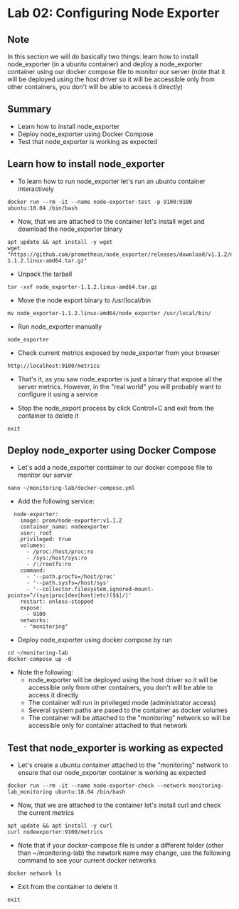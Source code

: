 # Lab 02: Configuring Node Exporter

## Note

In this section we will do basically two things: learn how to install node_exporter (in a ubuntu container) and deploy a node_exporter container using our docker compose file to monitor our server (note that it will be deployed using the host driver so it will be accessible only from other containers, you don't will be able to access it directly)


## Summary

 - Learn how to install node_exporter
 - Deploy node_exporter using Docker Compose
 - Test that node_exporter is working as expected


## Learn how to install node_exporter

- To learn how to run node_exporter let's run an ubuntu container interactively

```
docker run --rm -it --name node-exporter-test -p 9100:9100 ubuntu:18.04 /bin/bash
```

- Now, that we are attached to the container let's install wget and download the node_exporter binary

```
apt update && apt install -y wget
wget "https://github.com/prometheus/node_exporter/releases/download/v1.1.2/node_exporter-1.1.2.linux-amd64.tar.gz"
```

- Unpack the tarball

```
tar -xvf node_exporter-1.1.2.linux-amd64.tar.gz
```

- Move the node export binary to /usr/local/bin

```
mv node_exporter-1.1.2.linux-amd64/node_exporter /usr/local/bin/
```

- Run node_exporter manually

```
node_exporter
```

- Check current metrics exposed by node_exporter from your browser

```
http://localhost:9100/metrics
```

- That's it, as you saw node_exporter is just a binary that expose all the server metrics. However, in the "real world" you will probably want to configure it using a service

- Stop the node_export process by click Control+C and exit from the container to delete it

```
exit
```


## Deploy node_exporter using Docker Compose

- Let's add a node_exporter container to our docker compose file to monitor our server

```
nano ~/monitoring-lab/docker-compose.yml
```

- Add the following service:

```
  node-exporter:
    image: prom/node-exporter:v1.1.2
    container_name: nodeexporter
    user: root
    privileged: true
    volumes:
      - /proc:/host/proc:ro
      - /sys:/host/sys:ro
      - /:/rootfs:ro
    command:
      - '--path.procfs=/host/proc'
      - '--path.sysfs=/host/sys'
      - '--collector.filesystem.ignored-mount-points=^/(sys|proc|dev|host|etc)($$|/)'
    restart: unless-stopped
    expose:
      - 9100
    networks:
     - "monitoring"
```

- Deploy node_exporter using docker compose by run

```
cd ~/monitoring-lab
docker-compose up -d
```

- Note the following:
  - node_exporter will be deployed using the host driver so it will be accessible only from other containers, you don't will be able to access it directly
  - The container will run in privileged mode (administrator access)
  - Several system paths are pased to the container as docker volumes
  - The container will be attached to the "monitoring" network so will be accessible only for container attached to that network


## Test that node_exporter is working as expected

- Let's create a ubuntu container attached to the "monitoring" network to ensure that our node_exporter container is working as expected

```
docker run --rm -it --name node-exporter-check --network monitoring-lab_monitoring ubuntu:18.04 /bin/bash
```

- Now, that we are attached to the container let's install curl and check the current metrics

```
apt update && apt install -y curl
curl nodeexporter:9100/metrics
```

- Note that if your docker-compose file is under a different folder (other than ~/monitoring-lab) the newtork name may change, use the following command to see your current docker networks

```
docker network ls
```

- Exit from the container to delete it

```
exit
```